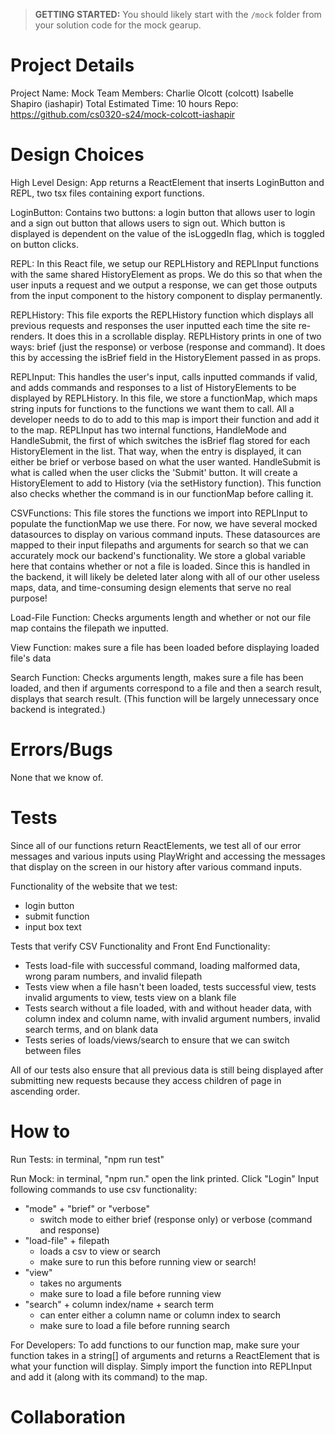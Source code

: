 > **GETTING STARTED:** You should likely start with the `/mock` folder from your solution code for the mock gearup.

# Project Details

Project Name: Mock
Team Members: Charlie Olcott (colcott) Isabelle Shapiro (iashapir)
Total Estimated Time: 10 hours
Repo: https://github.com/cs0320-s24/mock-colcott-iashapir

# Design Choices

High Level Design:
App returns a ReactElement that inserts LoginButton and REPL, two tsx files containing export functions.

LoginButton:
Contains two buttons: a login button that allows user to login and a sign out button that allows users to sign out. Which button is displayed is dependent on the value of the isLoggedIn flag, which is toggled on button clicks.

REPL:
In this React file, we setup our REPLHistory and REPLInput functions with the same shared HistoryElement as props. We do this so that when the user inputs a request and we output a response, we can get those outputs from the input component to the history component to display permanently.

REPLHistory:
This file exports the REPLHistory function which displays all previous requests and responses the user inputted each time the site re-renders. It does this in a scrollable display. REPLHistory prints in one of two ways: brief (just the response) or verbose (response and command). It does this by accessing the isBrief field in the HistoryElement passed in as props.

REPLInput:
This handles the user's input, calls inputted commands if valid, and adds commands and responses to a list of HistoryElements to be displayed by REPLHistory. In this file, we store a functionMap, which maps string inputs for functions to the functions we want them to call. All a developer needs to do to add to this map is import their function and add it to the map. REPLInput has two internal functions, HandleMode and HandleSubmit, the first of which switches the isBrief flag stored for each HistoryElement in the list. That way, when the entry is displayed, it can either be brief or verbose based on what the user wanted.
HandleSubmit is what is called when the user clicks the 'Submit' button. It will create a HistoryElement to add to History (via the setHistory function). This function also checks whether the command is in our functionMap before calling it.

CSVFunctions:
This file stores the functions we import into REPLInput to populate the functionMap we use there. For now, we have several mocked datasources to display on various command inputs. These datasources are mapped to their input filepaths and arguments for search so that we can accurately mock our backend's functionality. We store a global variable here that contains whether or not a file is loaded. Since this is handled in the backend, it will likely be deleted later along with all of our other useless maps, data, and time-consuming design elements that serve no real purpose!

Load-File Function: Checks arguments length and whether or not our file map contains the filepath we inputted.

View Function: makes sure a file has been loaded before displaying loaded file's data

Search Function: Checks arguments length, makes sure a file has been loaded, and then if arguments correspond to a file and then a search result, displays that search result. (This function will be largely unnecessary once backend is integrated.)

# Errors/Bugs

None that we know of.

# Tests

Since all of our functions return ReactElements, we test all of our error messages and various inputs using PlayWright and accessing the messages that display on the screen in our history after various command inputs.

Functionality of the website that we test:

- login button
- submit function
- input box text

Tests that verify CSV Functionality and Front End Functionality:

- Tests load-file with successful command, loading malformed data, wrong param numbers, and invalid filepath
- Tests view when a file hasn't been loaded, tests successful view, tests invalid arguments to view, tests view on a blank file
- Tests search without a file loaded, with and without header data, with column index and column name, with invalid argument numbers, invalid search terms, and on blank data
- Tests series of loads/views/search to ensure that we can switch between files

All of our tests also ensure that all previous data is still being displayed after submitting new requests because they access children of page in ascending order.

# How to

Run Tests: in terminal, "npm run test"

Run Mock: in terminal, "npm run." open the link printed.
Click "Login"
Input following commands to use csv functionality:

- "mode" + "brief" or "verbose"
  - switch mode to either brief (response only) or verbose (command and response)
- "load-file" + filepath
  - loads a csv to view or search
  - make sure to run this before running view or search!
- "view"
  - takes no arguments
  - make sure to load a file before running view
- "search" + column index/name + search term
  - can enter either a column name or column index to search
  - make sure to load a file before running search

For Developers:
To add functions to our function map, make sure your function takes in a string[] of arguments and returns a ReactElement that is what your function will display. Simply import the function into REPLInput and add it (along with its command) to the map.

# Collaboration
